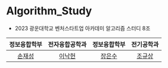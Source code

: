# Algorithm_Study
* 2023 광운대학교 벤처스타트업 아카데미 알고리즘 스터디 8조  

| 정보융합학부 | 전자융합공학과 | 정보융합학부 | 전기공학과 |  
| :----------: | :-----------: | :----------: | :--------: |  
| [손재성](https://github.com/noseaj) | [이낙헌](https://github.com/nhlee98) | [장은수](https://github.com/rolalralo) | [조규상](https://github.com/kyusang98) |

